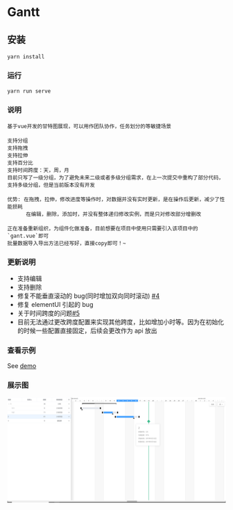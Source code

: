 # Gantt

## 安装

```
yarn install
```

### 运行

```
yarn run serve
```

### 说明

```
基于vue开发的甘特图展现，可以用作团队协作，任务划分的等敏捷场景

支持分组
支持拖拽
支持拉伸
支持百分比
支持时间跨度：天，周，月
目前只写了一级分组，为了避免未来二级或者多级分组需求，在上一次提交中重构了部分代码，支持多级分组，但是当前版本没有开发

优势: 在拖拽，拉伸，修改进度等操作时，对数据并没有实时更新，是在操作后更新，减少了性能损耗
      在编辑，删除，添加时，并没有整体递归修改实例，而是只对修改部分增删改

正在准备重新组织，为组件化做准备，目前想要在项目中使用只需要引入该项目中的`gant.vue`即可
批量数据导入导出方法已经写好，直接copy即可！~

```

### 更新说明

- 支持编辑
- 支持删除
- 修复不能垂直滚动的 bug(同时增加双向同时滚动) [#4](https://github.com/GGBeng1/Gantt/issues/4)
- 修复 elementUI 引起的 bug
- 关于时间跨度的问题[#5](https://github.com/GGBeng1/Gantt/issues/5)
- 目前无法通过更改跨度配置来实现其他跨度，比如增加小时等。因为在初始化的时候一些配置直接固定，后续会更改作为 api 放出

### 查看示例

See [demo](https://ggbeng1.github.io/Gantt/#/)

### 展示图

<img src="public/demo.png" alt="">
